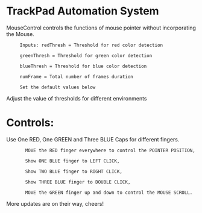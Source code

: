 TrackPad Automation System
============================

MouseControl controls the functions of mouse pointer without
incorporating the Mouse.

         Inputs: redThresh = Threshold for red color detection
 
         greenThresh = Threshold for green color detection
         
         blueThresh = Threshold for blue color detection
         
         numFrame = Total number of frames duration
         
         Set the default values below
         
         
 Adjust the value of thresholds for different environments
 
 Controls:
===========
 Use One RED, One GREEN and Three BLUE Caps for different fingers.
           
           MOVE the RED finger everywhere to control the POINTER POSITION,
           
           Show ONE BLUE finger to LEFT CLICK,
           
           Show TWO BLUE finger to RIGHT CLICK,
           
           Show THREE BLUE finger to DOUBLE CLICK,
           
           MOVE the GREEN finger up and down to control the MOUSE SCROLL.

More updates are on their way, cheers!
